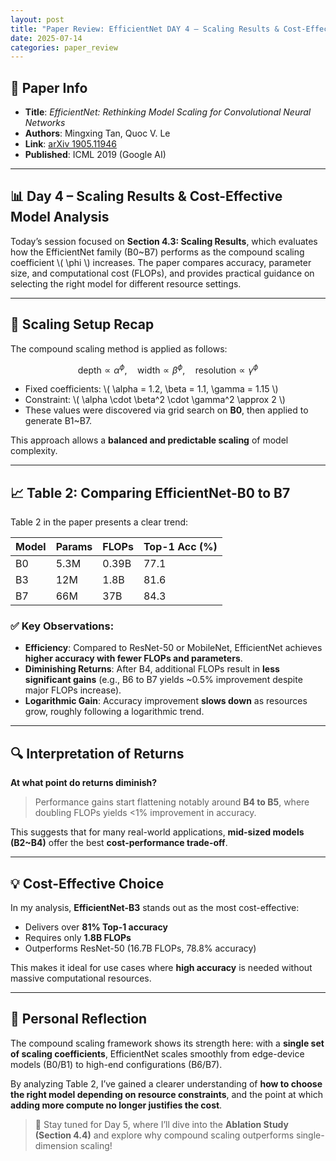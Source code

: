 ```yaml
---
layout: post
title: "Paper Review: EfficientNet DAY 4 – Scaling Results & Cost-Effective Model Analysis"
date: 2025-07-14
categories: paper_review
---
```


## 📌 Paper Info

- **Title**: *EfficientNet: Rethinking Model Scaling for Convolutional Neural Networks*  
- **Authors**: Mingxing Tan, Quoc V. Le  
- **Link**: [arXiv 1905.11946](https://arxiv.org/abs/1905.11946)  
- **Published**: ICML 2019 (Google AI)

---

## 📊 Day 4 – Scaling Results & Cost-Effective Model Analysis

Today’s session focused on **Section 4.3: Scaling Results**, which evaluates how the EfficientNet family (B0~B7) performs as the compound scaling coefficient \\( \phi \\) increases. The paper compares accuracy, parameter size, and computational cost (FLOPs), and provides practical guidance on selecting the right model for different resource settings.

---

## 🧮 Scaling Setup Recap

The compound scaling method is applied as follows:

$$
\text{depth} \propto \alpha^{\phi}, \quad \text{width} \propto \beta^{\phi}, \quad \text{resolution} \propto \gamma^{\phi}
$$

- Fixed coefficients: \\( \alpha = 1.2, \beta = 1.1, \gamma = 1.15 \\)  
- Constraint: \\( \alpha \cdot \beta^2 \cdot \gamma^2 \approx 2 \\)  
- These values were discovered via grid search on **B0**, then applied to generate B1~B7.

This approach allows a **balanced and predictable scaling** of model complexity.

---

## 📈 Table 2: Comparing EfficientNet-B0 to B7

Table 2 in the paper presents a clear trend:

| Model | Params | FLOPs | Top-1 Acc (%) |
|-------|--------|-------|----------------|
| B0    | 5.3M   | 0.39B | 77.1           |
| B3    | 12M    | 1.8B  | 81.6           |
| B7    | 66M    | 37B   | 84.3           |

### ✅ Key Observations:
- **Efficiency**: Compared to ResNet-50 or MobileNet, EfficientNet achieves **higher accuracy with fewer FLOPs and parameters**.
- **Diminishing Returns**: After B4, additional FLOPs result in **less significant gains** (e.g., B6 to B7 yields ~0.5% improvement despite major FLOPs increase).
- **Logarithmic Gain**: Accuracy improvement **slows down** as resources grow, roughly following a logarithmic trend.

---

## 🔍 Interpretation of Returns

**At what point do returns diminish?**  
> Performance gains start flattening notably around **B4 to B5**, where doubling FLOPs yields <1% improvement in accuracy.

This suggests that for many real-world applications, **mid-sized models (B2~B4)** offer the best **cost-performance trade-off**.

---

## 💡 Cost-Effective Choice

In my analysis, **EfficientNet-B3** stands out as the most cost-effective:
- Delivers over **81% Top-1 accuracy**
- Requires only **1.8B FLOPs**
- Outperforms ResNet-50 (16.7B FLOPs, 78.8% accuracy)

This makes it ideal for use cases where **high accuracy** is needed without massive computational resources.

---

## 💬 Personal Reflection

The compound scaling framework shows its strength here: with a **single set of scaling coefficients**, EfficientNet scales smoothly from edge-device models (B0/B1) to high-end configurations (B6/B7).  

By analyzing Table 2, I’ve gained a clearer understanding of **how to choose the right model depending on resource constraints**, and the point at which **adding more compute no longer justifies the cost**.

> 🔖 Stay tuned for Day 5, where I’ll dive into the **Ablation Study (Section 4.4)** and explore why compound scaling outperforms single-dimension scaling!
